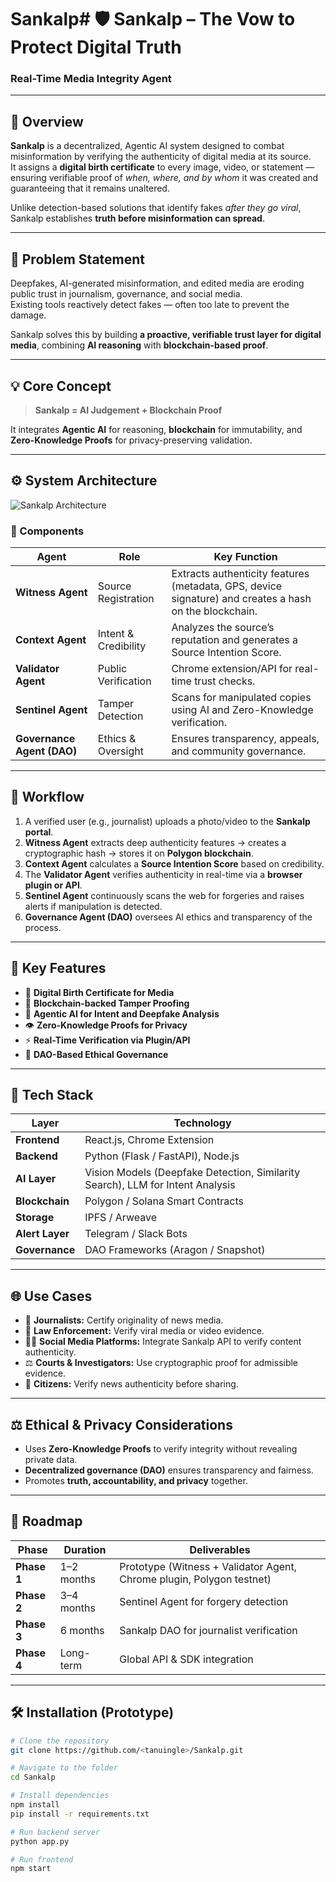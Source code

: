 # Sankalp# 🛡️ Sankalp – The Vow to Protect Digital Truth
### Real-Time Media Integrity Agent

---

## 📖 Overview

**Sankalp** is a decentralized, Agentic AI system designed to combat misinformation by verifying the authenticity of digital media at its source.  
It assigns a **digital birth certificate** to every image, video, or statement — ensuring verifiable proof of *when, where, and by whom* it was created and guaranteeing that it remains unaltered.

Unlike detection-based solutions that identify fakes *after they go viral*, Sankalp establishes **truth before misinformation can spread**.

---

## 🧭 Problem Statement

Deepfakes, AI-generated misinformation, and edited media are eroding public trust in journalism, governance, and social media.  
Existing tools reactively detect fakes — often too late to prevent the damage.

Sankalp solves this by building **a proactive, verifiable trust layer for digital media**, combining **AI reasoning** with **blockchain-based proof**.

---

## 💡 Core Concept

> **Sankalp = AI Judgement + Blockchain Proof**

It integrates **Agentic AI** for reasoning, **blockchain** for immutability, and **Zero-Knowledge Proofs** for privacy-preserving validation.

---

## ⚙️ System Architecture

![Sankalp Architecture](A_flowchart_diagram_illustrates_the_architecture_o.png)

### 🔹 Components

| Agent | Role | Key Function |
|--------|------|---------------|
| **Witness Agent** | Source Registration | Extracts authenticity features (metadata, GPS, device signature) and creates a hash on the blockchain. |
| **Context Agent** | Intent & Credibility | Analyzes the source’s reputation and generates a Source Intention Score. |
| **Validator Agent** | Public Verification | Chrome extension/API for real-time trust checks. |
| **Sentinel Agent** | Tamper Detection | Scans for manipulated copies using AI and Zero-Knowledge verification. |
| **Governance Agent (DAO)** | Ethics & Oversight | Ensures transparency, appeals, and community governance. |

---

## 🧩 Workflow

1. A verified user (e.g., journalist) uploads a photo/video to the **Sankalp portal**.  
2. **Witness Agent** extracts deep authenticity features → creates a cryptographic hash → stores it on **Polygon blockchain**.  
3. **Context Agent** calculates a **Source Intention Score** based on credibility.  
4. The **Validator Agent** verifies authenticity in real-time via a **browser plugin or API**.  
5. **Sentinel Agent** continuously scans the web for forgeries and raises alerts if manipulation is detected.  
6. **Governance Agent (DAO)** oversees AI ethics and transparency of the process.

---

## 🔐 Key Features

- 🧾 **Digital Birth Certificate for Media**
- 🔗 **Blockchain-backed Tamper Proofing**
- 🧠 **Agentic AI for Intent and Deepfake Analysis**
- 👁️ **Zero-Knowledge Proofs for Privacy**
- ⚡ **Real-Time Verification via Plugin/API**
- 🧍 **DAO-Based Ethical Governance**

---

## 🧠 Tech Stack

| Layer | Technology |
|--------|-------------|
| **Frontend** | React.js, Chrome Extension |
| **Backend** | Python (Flask / FastAPI), Node.js |
| **AI Layer** | Vision Models (Deepfake Detection, Similarity Search), LLM for Intent Analysis |
| **Blockchain** | Polygon / Solana Smart Contracts |
| **Storage** | IPFS / Arweave |
| **Alert Layer** | Telegram / Slack Bots |
| **Governance** | DAO Frameworks (Aragon / Snapshot) |

---

## 🌐 Use Cases

- 📰 **Journalists:** Certify originality of news media.  
- 🚨 **Law Enforcement:** Verify viral media or video evidence.  
- 👩‍💻 **Social Media Platforms:** Integrate Sankalp API to verify content authenticity.  
- ⚖️ **Courts & Investigators:** Use cryptographic proof for admissible evidence.  
- 🧍 **Citizens:** Verify news authenticity before sharing.

---

## ⚖️ Ethical & Privacy Considerations

- Uses **Zero-Knowledge Proofs** to verify integrity without revealing private data.  
- **Decentralized governance (DAO)** ensures transparency and fairness.  
- Promotes **truth, accountability, and privacy** together.

---

## 🚀 Roadmap

| Phase | Duration | Deliverables |
|--------|-----------|--------------|
| **Phase 1** | 1–2 months | Prototype (Witness + Validator Agent, Chrome plugin, Polygon testnet) |
| **Phase 2** | 3–4 months | Sentinel Agent for forgery detection |
| **Phase 3** | 6 months | Sankalp DAO for journalist verification |
| **Phase 4** | Long-term | Global API & SDK integration |

---

## 🛠️ Installation (Prototype)

```bash
# Clone the repository
git clone https://github.com/<tanuingle>/Sankalp.git

# Navigate to the folder
cd Sankalp

# Install dependencies
npm install
pip install -r requirements.txt

# Run backend server
python app.py

# Run frontend
npm start
